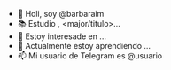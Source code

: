 - 👋 Holi, soy @barbaraim
- 📚 Estudio <carrera>, <major/titulo>...
- 👀 Estoy interesade en ...
- 🌱 Actualmente estoy aprendiendo ...
- 📫 Mi usuario de Telegram es @usuario

<!---
osuc-profile/usuario es un repositorio ✨ especial ✨ porque su `readme.md` (este archivo) aparece en la plataforma Members OSUC.
Puedes ver tu perfil en https://members.osuc.dev/perfil/username
--->
